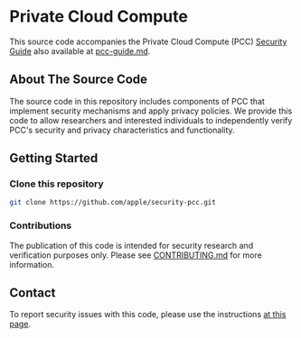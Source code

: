 # Private Cloud Compute

This source code accompanies the Private Cloud Compute (PCC) [Security Guide](https://security.apple.com/documentation/private-cloud-compute/) also available at [pcc-guide.md](https://github.com/richeeta/security-pcc/pcc-guide.md).

## About The Source Code

The source code in this repository includes components of PCC that implement security mechanisms and apply privacy policies. We provide this code to allow researchers and interested individuals to independently verify PCC's security and privacy characteristics and functionality.

## Getting Started

### Clone this repository

```bash
git clone https://github.com/apple/security-pcc.git
```

### Contributions

The publication of this code is intended for security research and verification purposes only. Please see [CONTRIBUTING.md](CONTRIBUTING.md) for more information.

## Contact

To report security issues with this code, please use the instructions [at this page](https://support.apple.com/en-us/102549).
